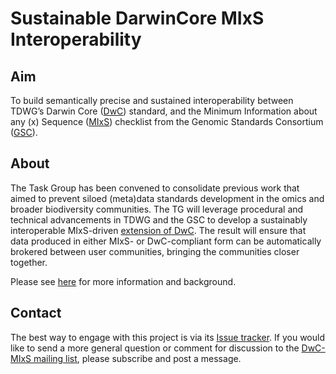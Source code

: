 # Sustainable DarwinCore MIxS Interoperability

## Aim
To build semantically precise and sustained interoperability between TDWG’s Darwin Core ([DwC](https://dwc.tdwg.org)) standard, and the Minimum Information about any (x) Sequence ([MIxS](https://gensc.org/mixs/)) checklist from the Genomic Standards Consortium ([GSC](https://gensc.org)).

## About
The Task Group has been convened to consolidate previous work that aimed to prevent siloed (meta)data standards development in the omics and broader biodiversity communities. The TG will leverage procedural and technical advancements in TDWG and the GSC to develop a sustainably interoperable MIxS-driven [extension of DwC](dwc/). The result will ensure that data produced in either MIxS- or DwC-compliant form can be automatically brokered between user communities, bringing the communities closer together.

Please see [here](https://www.tdwg.org/community/gbwg/mixs/) for more information and background.

## Contact
The best way to engage with this project is via its [Issue tracker](https://github.com/tdwg/gbwg/issues). If you would like to send a more general question or comment for discussion to the [DwC-MIxS mailing list](http://lists.tdwg.org/mailman/listinfo/dwc-mixs), please subscribe and post a message.
